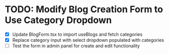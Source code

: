 # TODO: Modify Blog Creation Form to Use Category Dropdown

- [x] Update BlogForm.tsx to import useBlogs and fetch categories
- [x] Replace category input with select dropdown populated with categories
- [ ] Test the form in admin panel for create and edit functionality
